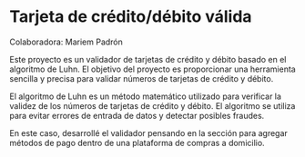 # Tarjeta de crédito/débito válida

Colaboradora: Mariem Padrón

Este proyecto es un validador de tarjetas de crédito y débito basado en el algoritmo de Luhn. El objetivo del proyecto es proporcionar una herramienta sencilla y precisa para validar números de tarjetas de crédito y débito.

El algoritmo de Luhn es un método matemático utilizado para verificar la validez de los números de tarjetas de crédito y débito. El algoritmo se utiliza para evitar errores de entrada de datos y detectar posibles fraudes.

En este caso, desarrollé el validador pensando en la sección para agregar métodos de pago dentro de una plataforma de compras a domicilio.
